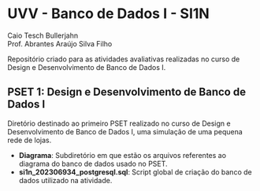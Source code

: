 # UVV - Banco de Dados I - SI1N
Caio Tesch Bullerjahn  
Prof. Abrantes Araújo Silva Filho

Repositório criado para as atividades avaliativas realizadas no curso de Design e Desenvolvimento de Banco de Dados I.

## PSET 1: Design e Desenvolvimento de Banco de Dados I
Diretório destinado ao primeiro PSET realizado no curso de Design e Desenvolvimento de Banco de Dados I, uma simulação de uma pequena rede de lojas.

- **Diagrama**: Subdiretório em que estão os arquivos referentes ao diagrama do banco de dados usado no PSET.
- **si1n_202306934_postgresql.sql**: Script global de criação do banco de dados utilizado na atividade.

